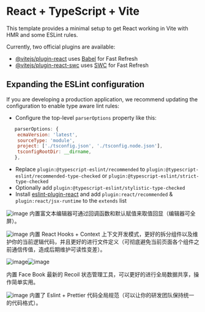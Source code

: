 # React + TypeScript + Vite

This template provides a minimal setup to get React working in Vite with HMR and some ESLint rules.

Currently, two official plugins are available:

- [@vitejs/plugin-react](https://github.com/vitejs/vite-plugin-react/blob/main/packages/plugin-react/README.md) uses [Babel](https://babeljs.io/) for Fast Refresh
- [@vitejs/plugin-react-swc](https://github.com/vitejs/vite-plugin-react-swc) uses [SWC](https://swc.rs/) for Fast Refresh

## Expanding the ESLint configuration

If you are developing a production application, we recommend updating the configuration to enable type aware lint rules:

- Configure the top-level `parserOptions` property like this:

```js
   parserOptions: {
    ecmaVersion: 'latest',
    sourceType: 'module',
    project: ['./tsconfig.json', './tsconfig.node.json'],
    tsconfigRootDir: __dirname,
   },
```

- Replace `plugin:@typescript-eslint/recommended` to `plugin:@typescript-eslint/recommended-type-checked` or `plugin:@typescript-eslint/strict-type-checked`
- Optionally add `plugin:@typescript-eslint/stylistic-type-checked`
- Install [eslint-plugin-react](https://github.com/jsx-eslint/eslint-plugin-react) and add `plugin:react/recommended` & `plugin:react/jsx-runtime` to the `extends` list

![image](https://github.com/roudanji/react-ts-vite/assets/136449369/e6bae264-bbee-4419-abd9-947281d5d83d)
内置富文本编辑器可通过回调函数和默认赋值来取值回显（编辑器可全屏）。



![image](https://github.com/roudanji/react-ts-vite/assets/136449369/00efb893-8f8b-4cfa-8f7a-ae1c7f68ed30)
内置 React Hooks + Context 上下文开发模式，更好的拆分组件以及维护你的当前逻辑代码，并且更好的进行文件定义（可彻底避免当前页面各个组件之前通信传值，造成后期维护可读性变差）。



![image](https://github.com/roudanji/react-ts-vite/assets/136449369/eb1d6344-3df0-4b64-8778-ac7e5ec9ca16)![image](https://github.com/roudanji/react-ts-vite/assets/136449369/a67f5a2a-0b5c-4adf-b17b-3860c57415cb)

内置 Face Book 最新的 Recoil 状态管理工具，可以更好的进行全局数据共享，操作简单实用。



![image](https://github.com/roudanji/react-ts-vite/assets/136449369/41f80737-b367-4631-a113-1b06970a0643)
内置了 Eslint + Prettier 代码全局规范（可以让你的研发团队保持统一的代码格式）。
